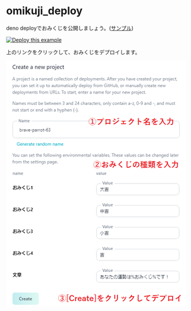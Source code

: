 # omikuji_deploy

deno deployでおみくじを公開しましょう。([サンプル](https://omikuji-up.deno.dev/))

[![Deploy this example](https://deno.com/deno-deploy-button.svg)](https://dash.deno.com/new?url=https://raw.githubusercontent.com/ayame113/omikuji_deploy/main/serve.ts&env=おみくじ1,おみくじ2,おみくじ3,おみくじ4,文章)

上のリンクをクリックして、おみくじをデプロイします。

![screenshot](./screenshot/deploy.png)
